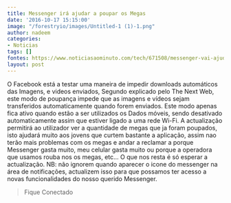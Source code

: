 ```yaml
---
title: Messenger irá ajudar a poupar os Megas
date: '2016-10-17 15:15:00'
image: "/forestryio/images/Untitled-1 (1)-1.png"
author: nadeem
categories:
- Noticias
tags: []
fontes: https://www.noticiasaominuto.com/tech/671508/messenger-vai-ajuda-lo-a-poupar-dados-moveis
layout: post
---
```

O Facebook está a testar uma maneira de impedir downloads automáticos das Imagens, e videos enviados, Segundo explicado pelo The Next Web, este modo de poupança impede que as imagens e vídeos sejam transferidos automaticamente quando forem enviados. 
Este modo apenas fica ativo quando estão a ser utilizados os Dados móveis, sendo desativado automaticamente assim que estiver ligado a uma rede Wi-Fi.
A actualização permitirá ao utilizador ver a quantidade de megas que ja foram poupados, isto ajudará muito aos jovens que curtem bastante a aplicação, assim nao terão mais problemas com os megas e andar a reclamar a porque Messenger gasta muito, meu celular gasta muito ou porque a operadora que usamos rouba nos os megas, etc... 
O que nos resta é só esperar a actualização. 
NB: não ignorem quando aparecer o icone do messenger na área de notificações, actualizem isso para que possamos ter acesso a novas funcionalidades do nosso querido Messenger.

> Fique Conectado